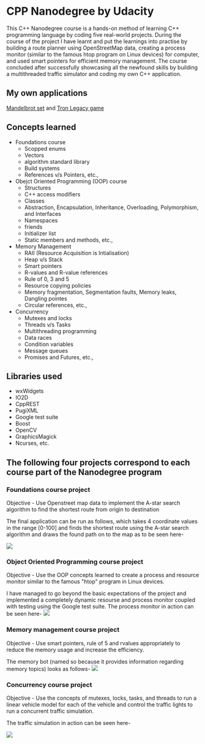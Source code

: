 # CPP Nanodegree by Udacity
This C++ Nanodegree course is a hands-on method of learning C++ programming language by coding five real-world projects. During the course of the project I have learnt and put the learnings into practise by building a route planner using OpenStreetMap data, creating a process monitor (similar to the famous htop program on Linux devices) for computer, and used smart pointers for efficient memory management. The course concluded after successfully showcasing all the newfound skills by building a multithreaded traffic simulator and coding my own C++ application.

## My own applications
[Mandelbrot set](https://github.com/logicatcore/Mandelbrot) and [Tron Legacy game](https://github.com/logicatcore/Tron-Legacy-Game)

## Concepts learned
* Foundations course
  * Scopped enums
  * Vectors
  * algorithm standard library
  * Build systems
  * References v/s Pointers, etc.,
* Obejct Oriented Programming (OOP) course
  * Structures
  * C++ access modifiers
  * Classes
  * Abstraction, Encapsulation, Inheritance, Overloading, Polymorphism, and Interfaces
  * Namespaces
  * friends
  * Initializer list
  * Static members and methods, etc.,
* Memory Management
  * RAII (Resource Acquisition is Intialisation)
  * Heap v/s Stack
  * Smart pointers
  * R-values and R-value references
  * Rule of 0, 3 and 5
  * Resource copying policies
  * Memory fragmentation, Segmentation faults, Memory leaks, Dangling pointes
  * Circular references, etc.,
* Concurrency
  * Mutexes and locks
  * Threads v/s Tasks
  * Multithreading programming
  * Data races
  * Condition variables
  * Message queues
  * Promises and Futures, etc.,

## Libraries used
* wxWidgets
* IO2D
* CppREST
* PugiXML
* Google test suite
* Boost
* OpenCV
* GraphicsMagick
* Ncurses, etc.

## The following four projects correspond to each course part of the Nanodegree program
### Foundations course project
Objective - Use Openstreet map data to implement the A-star search algorithm to find the shortest route from origin to destination

The final application can be run as follows, which takes 4 coordinate values in the range [0-100] and finds the shortest route using the A-star search algorithm and draws the found path on to the map as to be seen here-

![](./A-star-search.png)

### Object Oriented Programming course project

Objective - Use the OOP concepts learned to create a process and resource monitor similar to the famous "htop" program in Linux devices.

I have managed to go beyond the basic expectations of the project and implemented a completely dynamic resourse and process monitor coupled with testing using the Google test suite. The process monitor in action can be seen here-
![](./monitor.gif)

### Memory management course project

Objective - Use smart pointers, rule of 5 and rvalues appropriately to reduce the memory usage and increase the efficiency.

The memory bot (named so because it provides information regarding memory topics) looks as follows-
![](./membot.png)

### Concurrency course project

Objective - Use the concepts of mutexes, locks, tasks, and threads to run a linear vehicle model for each of the vehicle and control the traffic lights to run a concurrent traffic simulation.

The traffic simulation in action can be seen here-

![](traffic_simulation.gif)
